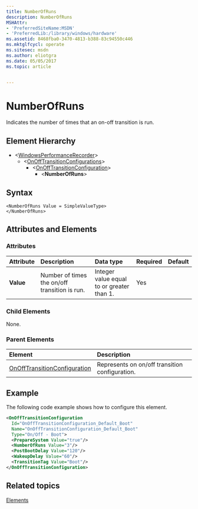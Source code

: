```yaml
---
title: NumberOfRuns
description: NumberOfRuns
MSHAttr:
- 'PreferredSiteName:MSDN'
- 'PreferredLib:/library/windows/hardware'
ms.assetid: 8468fba0-3470-4813-b388-83c94550c446
ms.mktglfcycl: operate
ms.sitesec: msdn
ms.author: eliotgra
ms.date: 05/05/2017
ms.topic: article


---
```



# NumberOfRuns

Indicates the number of times that an on-off transition is run.


## Element Hierarchy

* \<[WindowsPerformanceRecorder](windowsperformancerecorder.md)\>
  * \<[OnOffTransitionConfigurations](onofftransitionconfigurations.md)\>
    * \<[OnOffTransitionConfiguration](onofftransitionconfiguration.md)\>
      * \<**NumberOfRuns**\>


## Syntax

```
<NumberOfRuns Value = SimpleValueType>
</NumberOfRuns>
```


## Attributes and Elements


### Attributes

| Attribute | Description                                   | Data type                                 | Required | Default |
| :-------- | :-------------------------------------------- | :---------------------------------------- | :------- | :------ |
| **Value** | Number of times the on/off transition is run. | Integer value equal to or greater than 1. | Yes      |         |


### Child Elements

None.


### Parent Elements

| Element                                                         | Description                                    |
| :-------------------------------------------------------------- | :--------------------------------------------- |
| [OnOffTransitionConfiguration](onofftransitionconfiguration.md) | Represents on on/off transition configuration. |


## Example

The following code example shows how to configure this element.

```xml
<OnOffTransitionConfiguration
  Id="OnOffTransitionConfiguration_Default_Boot"
  Name="OnOffTransitionConfiguration_Default_Boot"
  Type="On/Off - Boot">
  <PrepareSystem Value="true"/>
  <NumberOfRuns Value="3"/>
  <PostBootDelay Value="120"/>
  <WakeupDelay Value="60"/>
  <TransitionTag Value="Boot"/>
</OnOffTransitionConfiguration>
```


## Related topics

[Elements](elements.md)

